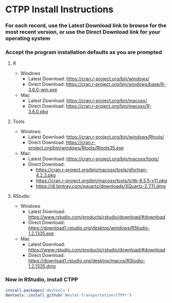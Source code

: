 # CTPP Install Instructions

### For each record, use the Latest Download link to browse for the most recent version, or use the Direct Download link for your operating system

### Accept the program installation defaults as you are prompted

1) R
    - Windows
	    - Latest Download: https://cran.r-project.org/bin/windows/
        - Direct Download: https://cran.r-project.org/bin/windows/base/R-3.6.0-win.exe
    - Mac
        - Latest Download: https://cran.r-project.org/bin/macosx/
        - Direct Download: https://cran.r-project.org/bin/macosx/R-3.6.0.pkg

2) Tools
    - Windows:
        - Latest Download: https://cran.r-project.org/bin/windows/Rtools/
        - Direct Download: https://cran.r-project.org/bin/windows/Rtools/Rtools35.exe 
    - Mac:
		- Latest Download: https://cran.r-project.org/bin/macosx/tools/
        - Direct Download: 
            - https://cran.r-project.org/bin/macosx/tools/gfortran-4.2.3.pkg
            - https://cran.r-project.org/bin/macosx/tools/tcltk-8.5.5-x11.pkg
            - https://dl.bintray.com/xquartz/downloads/XQuartz-2.7.11.dmg

3) RStudio
    - Windows
        - Latest Download: https://www.rstudio.com/products/rstudio/download/#download
        - Direct Download: https://download1.rstudio.org/desktop/windows/RStudio-1.2.1335.exe
    - Mac
        - Latest Download: https://www.rstudio.com/products/rstudio/download/#download
        - Direct Download: https://download1.rstudio.org/desktop/macos/RStudio-1.2.1335.dmg

### Now in RStudio, install CTPP
```r
install.packages('devtools')
devtools::install_github('Westat-Transportation/CTPPr')
```
